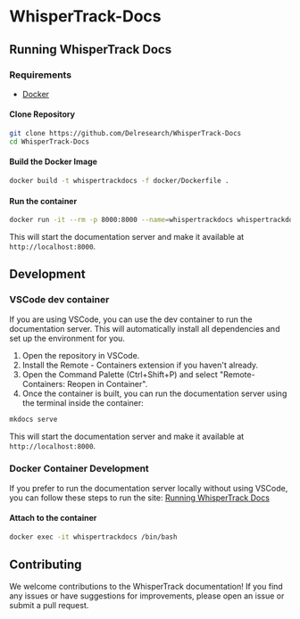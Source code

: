 # WhisperTrack-Docs
## Running WhisperTrack Docs
### Requirements
- [Docker](https://docs.docker.com/engine/install/)
#### Clone Repository
```bash
git clone https://github.com/Delresearch/WhisperTrack-Docs
cd WhisperTrack-Docs
```
#### Build the Docker Image
```bash
docker build -t whispertrackdocs -f docker/Dockerfile .
```
#### Run the container
```bash
docker run -it --rm -p 8000:8000 --name=whispertrackdocs whispertrackdocs
```
This will start the documentation server and make it available at `http://localhost:8000`.
## Development
### VSCode dev container
If you are using VSCode, you can use the dev container to run the documentation server. This will automatically install all dependencies and set up the environment for you.
1. Open the repository in VSCode.
2. Install the Remote - Containers extension if you haven't already.
3. Open the Command Palette (Ctrl+Shift+P) and select "Remote-Containers: Reopen in Container".
4. Once the container is built, you can run the documentation server using the terminal inside the container:
```bash
mkdocs serve
```
This will start the documentation server and make it available at `http://localhost:8000`.
### Docker Container Development
If you prefer to run the documentation server locally without using VSCode, you can follow these steps to run the site:
[Running WhisperTrack Docs](#running-whispertrack-docs)
#### Attach to the container
```bash
docker exec -it whispertrackdocs /bin/bash
```
## Contributing
We welcome contributions to the WhisperTrack documentation! If you find any issues or have suggestions for improvements, please open an issue or submit a pull request.
